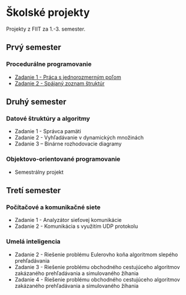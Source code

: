 # Školské projekty
Projekty z FIIT za 1.-3. semester.

## Prvý semester
### Procedurálne programovanie
- [Zadanie 1 - Práca s jednorozmerným poľom](Zadanie%201%20-%20Práca%20s%20jednorozmerným%20poľom)
- [Zadanie 2 - Spájaný zoznam štruktúr](Zadanie%202%20-%20Spájaný%20zoznam%20štruktúr)

## Druhý semester
### Datové štruktúry a algoritmy
- Zadanie 1 - Správca pamäti
- Zadanie 2 - Vyhľadávanie v dynamických množinách
- Zadanie 3 – Binárne rozhodovacie diagramy

### Objektovo-orientované programovanie
- Semestrálny projekt

## Tretí semester
### Počítačové a komunikačné siete
- Zadanie 1 - Analyzátor sieťovej komunikácie
- Zadanie 2 - Komunikácia s využitím UDP protokolu

### Umelá inteligencia
- Zadanie 2 - Riešenie problému Eulerovho koňa algoritmom slepého prehľadávania
- Zadanie 3 - Riešenie problému obchodného cestujúceho algoritmov zakázaného prehľadávania a simulovaného žíhania
- Zadanie 4 - Riešenie problému obchodného cestujúceho algoritmov zakázaného prehľadávania a simulovaného žíhania

